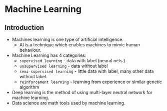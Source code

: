# Machine Learning

## Introduction

- Machines learning is one type of artificial intelligence.
  - AI is a technique which enables machines to mimic human behaviour.
- Machine Learning has 4 categories:
  - `supervised learning` - data with label (neural nets )
  - `unsupervised learning` - data without label
  - `semi-supervised learning` - little data with label, many other data without label.
  - `reinforcement learning` - learning from experience or similar genetic algorithm
- Deep learning is the method of using multi-layer neutral network for machine learning.
- Data science are math tools used by machine learning.
